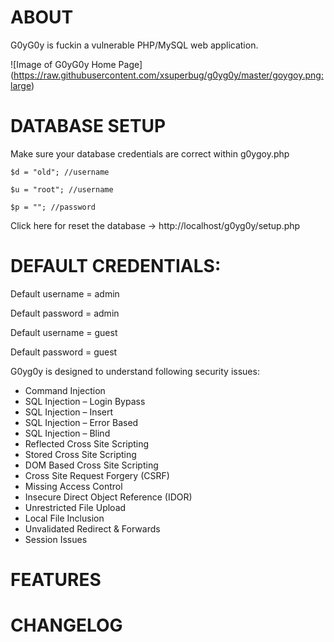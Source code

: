 ABOUT
=========================================

G0yG0y is fuckin a vulnerable PHP/MySQL web application.

![Image of G0yG0y Home Page]
(https://raw.githubusercontent.com/xsuperbug/g0yg0y/master/goygoy.png:large) 

DATABASE SETUP
=========================================

Make sure your database credentials are correct within g0ygoy.php

<code>$d = "old"; //username </code>

<code>$u = "root"; //username </code>

<code>$p = ""; //password</code>


Click here for reset the database -> http://localhost/g0yg0y/setup.php

DEFAULT CREDENTIALS:
=========================================

Default username = admin

Default password = admin

Default username = guest

Default password = guest


G0yg0y is designed to understand following security issues:

+ Command Injection
+ SQL Injection – Login Bypass
+ SQL Injection – Insert 
+ SQL Injection – Error Based
+ SQL Injection – Blind
+ Reflected Cross Site Scripting
+ Stored Cross Site Scripting
+ DOM Based Cross Site Scripting
+ Cross Site Request Forgery (CSRF)
+ Missing Access Control
+ Insecure Direct Object Reference (IDOR)
+ Unrestricted File Upload
+ Local File Inclusion
+ Unvalidated Redirect & Forwards
+ Session Issues


FEATURES
=========================================

CHANGELOG
=========================================




